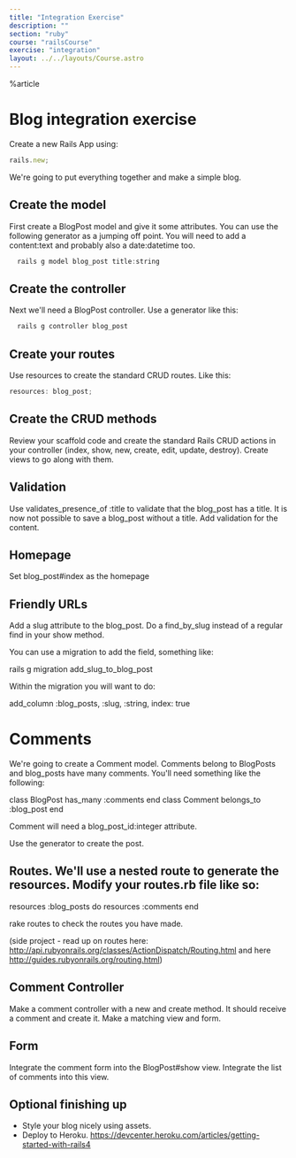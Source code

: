 ```yaml
---
title: "Integration Exercise"
description: ""
section: "ruby"
course: "railsCourse"
exercise: "integration"
layout: ../../layouts/Course.astro
---
```


%article

# Blog integration exercise

Create a new Rails App using:

```js
rails.new;
```

We're going to put everything together and make a simple blog.

## Create the model

First create a BlogPost model and give it some attributes. You can use the following generator as a jumping off point. You will need to add a content:text and probably also a date:datetime too.

```js
  rails g model blog_post title:string
```

## Create the controller

Next we'll need a BlogPost controller. Use a generator like this:

```js
  rails g controller blog_post
```

## Create your routes

Use resources to create the standard CRUD routes. Like this:

```js
resources: blog_post;
```

## Create the CRUD methods

Review your scaffold code and create the standard Rails CRUD actions in your controller (index, show, new, create, edit, update, destroy). Create views to go along with them.

## Validation

Use validates_presence_of :title to validate that the blog_post has a title. It is now not possible to save a blog_post without a title. Add validation for the content.

## Homepage

Set blog_post#index as the homepage

## Friendly URLs

Add a slug attribute to the blog_post. Do a find_by_slug instead of a regular find in your show method.

You can use a migration to add the field, something like:

rails g migration add_slug_to_blog_post

Within the migration you will want to do:

add_column :blog_posts, :slug, :string, index: true

# Comments

We're going to create a Comment model. Comments belong to BlogPosts and blog_posts have many comments. You'll need something like the following:

class BlogPost
has_many :comments
end
class Comment
belongs_to :blog_post
end

Comment will need a blog_post_id:integer attribute.

Use the generator to create the post.

## Routes. We'll use a nested route to generate the resources. Modify your routes.rb file like so:

resources :blog_posts do
resources :comments
end

rake routes to check the routes you have made.

(side project - read up on routes here: <http://api.rubyonrails.org/classes/ActionDispatch/Routing.html> and here <http://guides.rubyonrails.org/routing.html>)

## Comment Controller

Make a comment controller with a new and create method. It should receive a comment and create it. Make a matching view and form.

## Form

Integrate the comment form into the BlogPost#show view. Integrate the list of comments into this view.

## Optional finishing up

- Style your blog nicely using assets.
- Deploy to Heroku. <https://devcenter.heroku.com/articles/getting-started-with-rails4>
